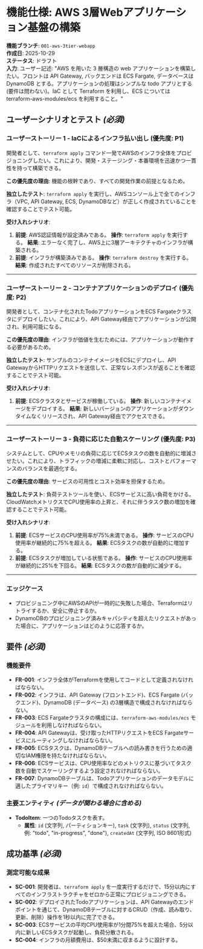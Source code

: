 # 機能仕様: AWS 3層Webアプリケーション基盤の構築

**機能ブランチ**: `001-aws-3tier-webapp`  
**作成日**: 2025-10-29  
**ステータス**: ドラフト  
**入力**: ユーザー記述: "AWS を用いた 3 層構造の web アプリケーションを構築したい。フロントは API Gateway, バックエンドは ECS Fargate, データベースは DynamoDB とする。アプリケーションの処理はシンプルな todo アプリとする (要件は問わない)。IaC として Terraform を利用し、ECS については terraform-aws-modules/ecs を利用すること。"

## ユーザーシナリオとテスト *(必須)*

### ユーザーストーリー 1 - IaCによるインフラ払い出し (優先度: P1)

開発者として、`terraform apply` コマンド一発でAWSのインフラ全体をプロビジョニングしたい。これにより、開発・ステージング・本番環境を迅速かつ一貫性を持って構築できる。

**この優先度の理由**: 機能の根幹であり、すべての開発作業の前提となるため。

**独立したテスト**: `terraform apply` を実行し、AWSコンソール上で全てのインフラ（VPC, API Gateway, ECS, DynamoDBなど）が正しく作成されていることを確認することでテスト可能。

**受け入れシナリオ**:

1. **前提**: AWS認証情報が設定済みである。 **操作**: `terraform apply` を実行する。 **結果**: エラーなく完了し、AWS上に3層アーキテクチャのインフラが構築される。
2. **前提**: インフラが構築済みである。 **操作**: `terraform destroy` を実行する。 **結果**: 作成されたすべてのリソースが削除される。

---

### ユーザーストーリー 2 - コンテナアプリケーションのデプロイ (優先度: P2)

開発者として、コンテナ化されたTodoアプリケーションをECS Fargateクラスタにデプロイしたい。これにより、API Gateway経由でアプリケーションが公開され、利用可能になる。

**この優先度の理由**: インフラが価値を生むためには、アプリケーションが動作する必要があるため。

**独立したテスト**: サンプルのコンテナイメージをECSにデプロイし、API GatewayからHTTPリクエストを送信して、正常なレスポンスが返ることを確認することでテスト可能。

**受け入れシナリオ**:

1. **前提**: ECSクラスタとサービスが稼働している。 **操作**: 新しいコンテナイメージをデプロイする。 **結果**: 新しいバージョンのアプリケーションがダウンタイムなくリリースされ、API Gateway経由でアクセスできる。

---

### ユーザーストーリー 3 - 負荷に応じた自動スケーリング (優先度: P3)

システムとして、CPUやメモリの負荷に応じてECSタスクの数を自動的に増減させたい。これにより、トラフィックの増減に柔軟に対応し、コストとパフォーマンスのバランスを最適化する。

**この優先度の理由**: サービスの可用性とコスト効率を担保するため。

**独立したテスト**: 負荷テストツールを使い、ECSサービスに高い負荷をかける。CloudWatchメトリクスでCPU使用率の上昇と、それに伴うタスク数の増加を確認することでテスト可能。

**受け入れシナリオ**:

1. **前提**: ECSサービスのCPU使用率が75%未満である。 **操作**: サービスのCPU使用率が継続的に75%を超える。 **結果**: ECSタスクの数が自動的に増加する。
2. **前提**: ECSタスクが増加している状態である。 **操作**: サービスのCPU使用率が継続的に25%を下回る。 **結果**: ECSタスクの数が自動的に減少する。

---

### エッジケース

- プロビジョニング中にAWSのAPIが一時的に失敗した場合、Terraformはリトライするか、安全に停止するか。
- DynamoDBのプロビジョニング済みキャパシティを超えたリクエストがあった場合に、アプリケーションはどのように応答するか。

## 要件 *(必須)*

### 機能要件

- **FR-001**: インフラ全体がTerraformを使用してコードとして定義されなければならない。
- **FR-002**: インフラは、API Gateway (フロントエンド)、ECS Fargate (バックエンド)、DynamoDB (データベース) の3層構造で構成されなければならない。
- **FR-003**: ECS Fargateクラスタの構成には、`terraform-aws-modules/ecs` モジュールを利用しなければならない。
- **FR-004**: API Gatewayは、受け取ったHTTPリクエストをECS Fargateサービスにルーティングしなければならない。
- **FR-005**: ECSタスクは、DynamoDBテーブルへの読み書きを行うための適切なIAM権限を持たなければならない。
- **FR-006**: ECSサービスは、CPU使用率などのメトリクスに基づいてタスク数を自動でスケーリングするよう設定されなければならない。
- **FR-007**: DynamoDBテーブルは、Todoアプリケーションのデータモデルに適したプライマリキー（例: `id`）で構成されなければならない。

### 主要エンティティ *(データが関わる場合に含める)*

- **TodoItem**: 一つのTodoタスクを表す。
  - **属性**: `id` (文字列, パーティションキー), `task` (文字列), `status` (文字列, 例: "todo", "in-progress", "done"), `createdAt` (文字列, ISO 8601形式)

## 成功基準 *(必須)*

### 測定可能な成果

- **SC-001**: 開発者は、`terraform apply` を一度実行するだけで、15分以内にすべてのインフラストラクチャをゼロから正常にプロビジョニングできる。
- **SC-002**: デプロイされたTodoアプリケーションは、API Gatewayのエンドポイントを通じて、DynamoDBテーブルに対するCRUD（作成、読み取り、更新、削除）操作を1秒以内に完了できる。
- **SC-003**: ECSサービスの平均CPU使用率が1分間75%を超えた場合、5分以内に新しいECSタスクが起動し、負荷分散される。
- **SC-004**: インフラの月額費用は、$50未満に収まるように設計する。